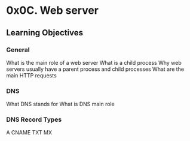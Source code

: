 # 0x0C. Web server

## Learning Objectives
### General
What is the main role of a web server
What is a child process
Why web servers usually have a parent process and child processes
What are the main HTTP requests

### DNS
What DNS stands for
What is DNS main role
### DNS Record Types
A
CNAME
TXT
MX
